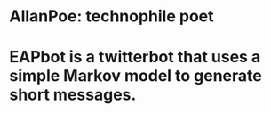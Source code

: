 # AllanPoe: technophile poet
# EAPbot is a twitterbot that uses a simple Markov model to generate short messages.
